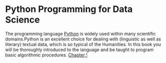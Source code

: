 # Python Programming for Data Science

The programming language [Python](https://www.python.org/) is widely used within many scientific domains.Python is an excellent choice for dealing with (linguistic as well as literary) textual data, which is so typical of the Humanities. In this book you will be thoroughly introduced to the language and be taught to program basic algorithmic procedures.
[Chapter !](https://github.com/harshitahluwalia7895/Python-Course/blob/master/Chapter%201%20-%20Getting%20Started%20.ipynb)
